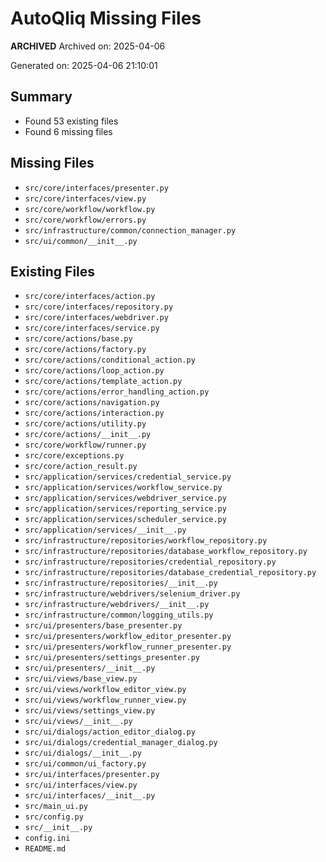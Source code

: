 # AutoQliq Missing Files

**********ARCHIVED**********
Archived on: 2025-04-06


Generated on: 2025-04-06 21:10:01

## Summary

- Found 53 existing files
- Found 6 missing files

## Missing Files

- `src/core/interfaces/presenter.py`
- `src/core/interfaces/view.py`
- `src/core/workflow/workflow.py`
- `src/core/workflow/errors.py`
- `src/infrastructure/common/connection_manager.py`
- `src/ui/common/__init__.py`

## Existing Files

- `src/core/interfaces/action.py`
- `src/core/interfaces/repository.py`
- `src/core/interfaces/webdriver.py`
- `src/core/interfaces/service.py`
- `src/core/actions/base.py`
- `src/core/actions/factory.py`
- `src/core/actions/conditional_action.py`
- `src/core/actions/loop_action.py`
- `src/core/actions/template_action.py`
- `src/core/actions/error_handling_action.py`
- `src/core/actions/navigation.py`
- `src/core/actions/interaction.py`
- `src/core/actions/utility.py`
- `src/core/actions/__init__.py`
- `src/core/workflow/runner.py`
- `src/core/exceptions.py`
- `src/core/action_result.py`
- `src/application/services/credential_service.py`
- `src/application/services/workflow_service.py`
- `src/application/services/webdriver_service.py`
- `src/application/services/reporting_service.py`
- `src/application/services/scheduler_service.py`
- `src/application/services/__init__.py`
- `src/infrastructure/repositories/workflow_repository.py`
- `src/infrastructure/repositories/database_workflow_repository.py`
- `src/infrastructure/repositories/credential_repository.py`
- `src/infrastructure/repositories/database_credential_repository.py`
- `src/infrastructure/repositories/__init__.py`
- `src/infrastructure/webdrivers/selenium_driver.py`
- `src/infrastructure/webdrivers/__init__.py`
- `src/infrastructure/common/logging_utils.py`
- `src/ui/presenters/base_presenter.py`
- `src/ui/presenters/workflow_editor_presenter.py`
- `src/ui/presenters/workflow_runner_presenter.py`
- `src/ui/presenters/settings_presenter.py`
- `src/ui/presenters/__init__.py`
- `src/ui/views/base_view.py`
- `src/ui/views/workflow_editor_view.py`
- `src/ui/views/workflow_runner_view.py`
- `src/ui/views/settings_view.py`
- `src/ui/views/__init__.py`
- `src/ui/dialogs/action_editor_dialog.py`
- `src/ui/dialogs/credential_manager_dialog.py`
- `src/ui/dialogs/__init__.py`
- `src/ui/common/ui_factory.py`
- `src/ui/interfaces/presenter.py`
- `src/ui/interfaces/view.py`
- `src/ui/interfaces/__init__.py`
- `src/main_ui.py`
- `src/config.py`
- `src/__init__.py`
- `config.ini`
- `README.md`
